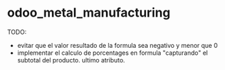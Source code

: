 # odoo_metal_manufacturing
TODO: 
- evitar que el valor resultado de la formula sea negativo y menor que 0
- implementar el calculo de porcentages en formula "capturando" el subtotal del producto. ultimo atributo. 
